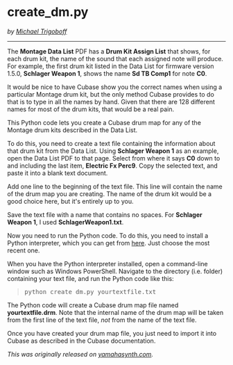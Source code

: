 # create_dm.py

_by [Michael Trigoboff](http://spot.pcc.edu/~mtrigobo)_

* * *

The **Montage Data List** PDF has a **Drum Kit Assign List** that shows, for each drum kit, the name of the sound that each assigned note will produce. For example, the first drum kit listed in the Data List for firmware version 1.5.0, **Schlager Weapon 1**, shows the name **Sd TB Comp1** for note **C0**.

It would be nice to have Cubase show you the correct names when using a particular Montage drum kit, but the only method Cubase provides to do that is to type in all the names by hand. Given that there are 128 different names for most of the drum kits, that would be a real pain.

This Python code lets you create a Cubase drum map for any of the Montage drum kits described in the Data List.

To do this, you need to create a text file containing the information about that drum kit from the Data List. Using **Schlager Weapon 1** as an example, open the Data List PDF to that page. Select from where it says **C0** down to and including the last item, **Electric Fx Perc9**. Copy the selected text, and paste it into a blank text document.

Add one line to the beginning of the text file. This line will contain the name of the drum map you are creating. The name of the drum kit would be a good choice here, but it's entirely up to you.

Save the text file with a name that contains no spaces. For **Schlager Weapon 1**, I used **SchlagerWeapon1.txt**.

Now you need to run the Python code. To do this, you need to install a Python interpreter, which you can get from [here](https://www.python.org/downloads/). Just choose the most recent one.

When you have the Python interpreter installed, open a command-line window such as Windows PowerShell. Navigate to the directory (i.e. folder) containing your text file, and run the Python code like this:

> <pre>python create_dm.py yourtextfile.txt</pre>

The Python code will create a Cubase drum map file named **yourtextfile.drm**. Note that the internal name of the drum map will be taken from the first line of the text file, _not_ from the name of the text file.

Once you have created your drum map file, you just need to import it into Cubase as described in the Cubase documentation.

_This was originally released on [yamahasynth.com](https://www.yamahasynth.com/ask-a-question/make-your-own-cubase-drum-maps)._
